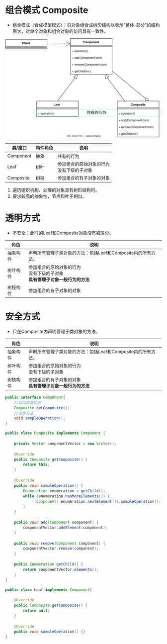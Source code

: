 # 组合模式 Composite

- 组合模式（合成模型模式）：将对象组合成树形结构以表示“整体-部分”的结构层次，对单个对象和组合对象的访问具有一致性。

<img src="../../pictures/设计模式-Composite.drawio.svg" width="600"/> 

| 类/接口   | 构件角色 | 说明                                         |
| --------- | -------- | -------------------------------------------- |
| Component | 抽象     | 共有的行为                                   |
| Leaf      | 树叶     | 参加组合的原始对象的行为<br>没有下级的子对象 |
| Composite | 树枝     | 参加组合的有子对象的对象                     |

1. 遍历组织机构、处理的对象具有树形结构时。
2. 要求较高的抽象性，节点和叶子相似。

# 透明方式

- 不安全：此时的Leaf和Composite对象没有被区分。

| 角色     | 说明                                                         |
| -------- | ------------------------------------------------------------ |
| 抽象构件 | 声明所有管理子类对象的方法：包括Leaf和Composite内的所有方法。 |
| 树叶构件 | 参加组合的原始对象的行为<br>没有下级的子对象<br>**具有管理子对象一般行为的方法** |
| 树枝构件 | 参加组合的有子对象的对象                                     |

# 安全方式

- 只在Composite内声明管理子类对象的方法。

| 角色     | 说明                                                         |
| -------- | ------------------------------------------------------------ |
| 抽象构件 | 声明所有管理子类对象的方法：包括Leaf和Composite内的所有方法。 |
| 树叶构件 | 参加组合的原始对象的行为<br>没有下级的子对象                 |
| 树枝构件 | 参加组合的有子对象的对象<br>**具有管理子对象一般行为的方法** |

```java
public interface Component{
    //返回自身实例
    Composite getComposite();
    //业务方法
    void sampleOperation();
}
```

```java
public class Composite implements Component {

    private Vector componentVector = new Vector();

    @Override
    public Composite getComposite() {
        return this;
    }

    @Override
    public void sampleOperation() {
        Enumeration enumeration = getChild();
        while (enumeration.hasMoreElements()) {
            ((Component) enumeration.nextElement()).sampleOperation();
        }
    }

    public void add(Component component) {
        componentVector.addElement(component);
    }

    public void remove(Component component) {
        componentVector.remove(component);
    }

    public Enumeration getChild() {
        return componentVector.elements();
    }
}
```

```java
public class Leaf implements Component{

    @Override
    public Composite getComposite() {
        return null;
    }

    @Override
    public void sampleOperation() {}
}
```


